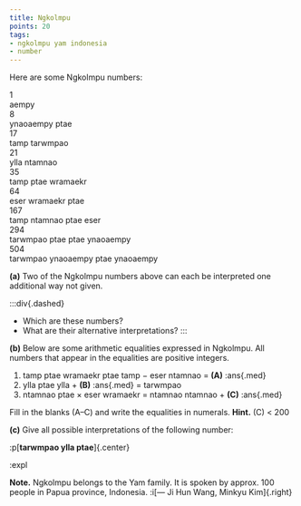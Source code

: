 ```yaml
---
title: Ngkolmpu
points: 20
tags: 
- ngkolmpu yam indonesia
- number
---
```


Here are some Ngkolmpu numbers:

<div style="margin-bottom: 1em; overflow: hidden;">
	<div class="row"><div class="two columns textAlignRight">1</div> <div class="ten columns">aempy</div></div>
	<div class="row"><div class="two columns textAlignRight">8</div> <div class="ten columns">ynaoaempy ptae</div></div>
	<div class="row"><div class="two columns textAlignRight">17</div> <div class="ten columns">tamp tarwmpao</div></div>
	<div class="row"><div class="two columns textAlignRight">21</div> <div class="ten columns">ylla ntamnao</div></div>
	<div class="row"><div class="two columns textAlignRight">35</div> <div class="ten columns">tamp ptae wramaekr</div></div>
	<div class="row"><div class="two columns textAlignRight">64</div> <div class="ten columns">eser wramaekr ptae</div></div>
	<div class="row"><div class="two columns textAlignRight">167</div> <div class="ten columns">tamp ntamnao ptae eser</div></div>
	<div class="row"><div class="two columns textAlignRight">294</div> <div class="ten columns">tarwmpao ptae ptae ynaoaempy</div></div>
	<div class="row"><div class="two columns textAlignRight">504</div> <div class="ten columns">tarwmpao ynaoaempy ptae ynaoaempy</div></div>
</div>

**(a)** Two of the Ngkolmpu numbers above can each be interpreted one additional way not
given.

:::div{.dashed}
- Which are these numbers?
- What are their alternative interpretations?
:::

**(b)** Below are some arithmetic equalities expressed in Ngkolmpu. All numbers that appear
in the equalities are positive integers.

1. tamp ptae wramaekr ptae tamp − eser ntamnao = **(A)** :ans{.med}
2. ylla ptae ylla + **(B)** :ans{.med} = tarwmpao
3. ntamnao ptae × eser wramaekr = ntamnao ntamnao + **(C)** :ans{.med}

Fill in the blanks (A–C) and write the equalities in numerals. **Hint.** (C) < 200

**(c)** Give all possible interpretations of the following number:

:p[**tarwmpao ylla ptae**]{.center}

:expl

**Note.** Ngkolmpu belongs to the Yam family. It is spoken by approx. 100 people in Papua
province, Indonesia. :i[— Ji Hun Wang, Minkyu Kim]{.right}